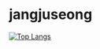 # jangjuseong

[![Top Langs](https://github-readme-stats.vercel.app/api/top-langs/?username=jangjuseong&layout=compact&theme=holi)](https://github.com/anuraghazra/github-readme-stats)<br/>


